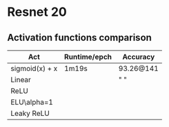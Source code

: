 # Resnet 20
## Activation functions comparison
|       Act      |Runtime/epch      |Accuracy       |
|----------------|------------------|---------------|
|sigmoid(x) + x  |1m19s             |93.26@141      |
|Linear          |                  |" "            |
|ReLU            |                  |               |
|ELU\alpha=1     |                  |               |
|Leaky ReLU      |                  |               |

